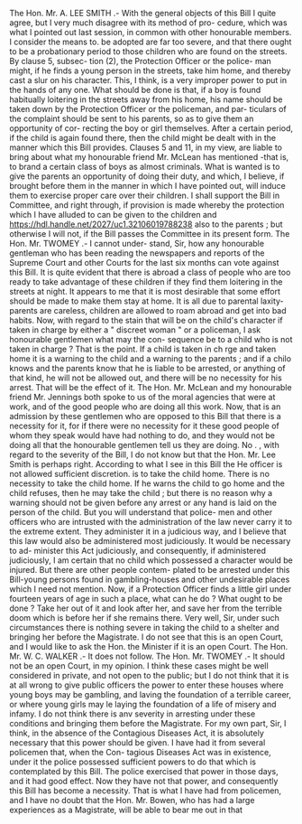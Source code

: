The Hon. Mr. A. LEE SMITH .- With the general objects of this Bill I quite agree, but I very much disagree with its method of pro- cedure, which was what I pointed out last session, in common with other honourable members. I consider the means to. be adopted are far too severe, and that there ought to be a probationary period to those children who are found on the streets. By clause 5, subsec- tion (2), the Protection Officer or the police- man might, if he finds a young person in the streets, take him home, and thereby cast a slur on his character. This, I think, is a very improper power to put in the hands of any one. What should be done is that, if a boy is found habitually loitering in the streets away from his home, his name should be taken down by the Protection Officer or the policeman, and par- ticulars of the complaint should be sent to his parents, so as to give them an opportunity of cor- recting the boy or girl themselves. After a certain period, if the child is again found there, then the child might be dealt with in the manner which this Bill provides. Clauses 5 and 11, in my view, are liable to bring about what my honourable friend Mr. McLean has mentioned -that is, to brand a certain class of boys as almost criminals. What is wanted is to give the parents an opportunity of doing their duty, and which, I believe, if brought before them in the manner in which I have pointed out, will induce them to exercise proper care over their children. I shall support the Bill in Committee, and right through, if provision is made whereby the protection which I have alluded to can be given to the children and https://hdl.handle.net/2027/uc1.32106019788238 also to the parents ; but otherwise I will not, if the Bill passes the Committee in its present form. The Hon. Mr. TWOMEY .- I cannot under- stand, Sir, how any honourable gentleman who has been reading the newspapers and reports of the Supreme Court and other Courts for the last six months can vote against this Bill. It is quite evident that there is abroad a class of people who are too ready to take advantage of these children if they find them loitering in the streets at night. It appears to me that it is most desirable that some effort should be made to make them stay at home. It is all due to parental laxity-parents are careless, children are allowed to roam abroad and get into bad habits. Now, with regard to the stain that will be on the child's character if taken in charge by either a " discreet woman " or a policeman, I ask honourable gentlemen what may the con- sequence be to a child who is not taken in charge ? That is the point. If a child is taken in ch rge and taken home it is a warning to the child and a warning to the parents ; and if a chilo knows and the parents know that he is liable to be arrested, or anything of that kind, he will not be allowed out, and there will be no necessity for his arrest. That will be the effect of it. The Hon. Mr. McLean and my honourable friend Mr. Jennings both spoke to us of the moral agencies that were at work, and of the good people who are doing all this work. Now, that is an admission by these gentlemen who are opposed to this Bill that there is a necessity for it, for if there were no necessity for it these good people of whom they speak would have had nothing to do, and they would not be doing all that the honourable gentlemen tell us they are doing. No . , with regard to the severity of the Bill, I do not know but that the Hon. Mr. Lee Smith is perhaps right. According to what I see in this Bill the He officer is not allowed sufficient discretion. is to take the child home. There is no necessity to take the child home. If he warns the child to go home and the child refuses, then he may take the child ; but there is no reason why a warning should not be given before any arrest or any hand is laid on the person of the child. But you will understand that police- men and other officers who are intrusted with the administration of the law never carry it to the extreme extent. They administer it in a judicious way, and I believe that this law would also be administered most judiciously. It would be necessary to ad- minister this Act judiciously, and consequently, if administered judiciously, I am certain that no child which possessed a character would be injured. But there are other people contem- plated to be arrested under this Bill-young persons found in gambling-houses and other undesirable places which I need not mention. Now, if a Protection Officer finds a little girl under fourteen years of age in such a place, what can he do ? What ought to be done ? Take her out of it and look after her, and save her from the terrible doom which is before her if she remains there. Very well, Sir, under such circumstances there is nothing severe in taking the child to a shelter and bringing her before the Magistrate. I do not see that this is an open Court, and I would like to ask the Hon. the Minister if it is an open Court. The Hon. Mr. W. C. WALKER .- It does not follow. The Hon. Mr. TWOMEY .- It should not be an open Court, in my opinion. I think these cases might be well considered in private, and not open to the public; but I do not think that it is at all wrong to give public officers the power to enter these houses where young boys may be gambling, and laving the foundation of a terrible career, or where young girls may le laying the foundation of a life of misery and infamy. I do not think there is anv severity in arresting under these conditions and bringing them before the Magistrate. For my own part, Sir, I think, in the absence of the Contagious Diseases Act, it is absolutely necessary that this power should be given. I have had it from several policemen that, when the Con- tagious Diseases Act was in existence, under it the police possessed sufficient powers to do that which is contemplated by this Bill. The police exercised that power in those days, and it had good effect. Now they have not that power, and consequently this Bill has become a necessity. That is what I have had from policemen, and I have no doubt that the Hon. Mr. Bowen, who has had a large experiences as a Magistrate, will be able to bear me out in that 